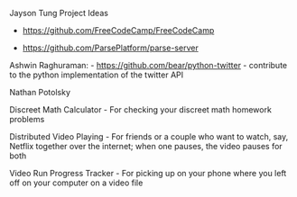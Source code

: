 
Jayson Tung
Project Ideas

- https://github.com/FreeCodeCamp/FreeCodeCamp

- https://github.com/ParsePlatform/parse-server

Ashwin Raghuraman:
	- https://github.com/bear/python-twitter 
	- contribute to the python implementation of the twitter API


Nathan Potolsky

Discreet Math Calculator - For checking your discreet math homework problems

Distributed Video Playing - For friends or a couple who want to watch, say, Netflix together over the internet; when one pauses, the video pauses for both

Video Run Progress Tracker - For picking up on your phone where you left off on your computer on a video file
